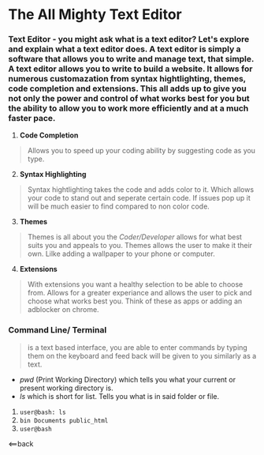 # The All Mighty Text Editor
### Text Editor - you might ask what is a text editor? Let's explore and explain what a text editor does. A text editor is simply a software that allows you to write and manage text, that simple. A text editor allows you to write to build a website. It allows for numerous customazation from syntax hightlighting, themes, code completion and extensions. This all adds up to give you not only the power and control of what works best for you but the ability to allow you to work more efficiently and at a much faster pace. 

1. **Code Completion**
> Allows you to speed up your coding ability by suggesting code as you type. 

2. **Syntax Highlighting** 
> Syntax hightlighting takes the code and adds color to it. Which allows your code to stand out and seperate certain code. If issues pop up it will be much easier to find compared to non color code. 

3. **Themes** 
> Themes is all about you the *Coder/Developer* allows for what best suits you and appeals to you. Themes allows the user to make it their own. Lilke adding a wallpaper to your phone or computer. 

4. **Extensions**
> With extensions you want a healthy selection to be able to choose from. Allows for a greater experiance and allows the user to pick and choose what works best you. Think of these as apps or adding an adblocker on chrome. 

### Command Line/ Terminal
> is a text based interface, you are able to enter commands by typing them on the keyboard and feed back will be given to you similarly as a text.
- *pwd* (Print Working Directory) which tells you what your current or present working directory is. 
- *ls* which is short for list. Tells you what is in said folder or file. 

1. `user@bash: ls`
2. `bin Documents public_html`
3. `user@bash`

<==back
